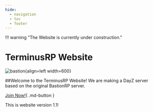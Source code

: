 ```yaml
---
hide:
  - navigation
  - toc
  - footer
---
```

!!! warning "The Website is currently under construction."

# TerminusRP Website

![bastion](img/bastion.png){align=left width=600}  

##Welcome to the TerminusRP Website!
We are making a DayZ server based on the original BastionRP server.  

[Join Now!](join.md){ .md-button }  

This is website version 1.1!